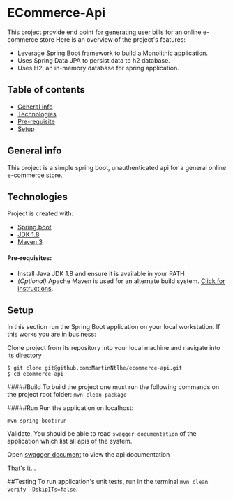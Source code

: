 # ECommerce-Api

This project provide end point for generating user bills for an online e-commerce store
Here is an overview of the project's features: 
- Leverage Spring Boot framework to build a Monolithic application. 
- Uses Spring Data JPA to persist data to h2 database. 
- Uses H2, an in-memory database for spring application.

## Table of contents
* [General info](#general-info)
* [Technologies](#technologies)
* [Pre-requisite](#pre-requisite)
* [Setup](#setup)

## General info
This project is a simple spring boot, unauthenticated api for a general online e-commerce store.
## Technologies
Project is created with:
* [Spring boot](https://spring.io/)
* [JDK 1.8](http://www.oracle.com/technetwork/java/javase/downloads/jdk8-downloads-2133151.html)
* [Maven 3](https://maven.apache.org/)

#### Pre-requisites:
- Install Java JDK 1.8 and ensure it is available in your PATH
- _(Optional)_ Apache Maven is used for an alternate build system.  [Click for instructions](https://maven.apache.org/install.html).

## Setup
In this section run the Spring Boot application on your local workstation.
If this works you are in business:

Clone project from its repository into your local machine and navigate into its directory
```
$ git clone git@github.com:MartinNtlhe/ecommerce-api.git
$ cd ecommerce-api
```
#####Build
To build the project one must run the following commands on the project root folder:
`mvn clean package`

#####Run
Run the application on localhost:

```
mvn spring-boot:run
```
Validate. You should be able to read `swagger documentation` of the application which list all apis of the system.

Open [swagger-document](http://localhost:8081/swagger-ui.html#/) to view the api documentation

That's it...

##Testing
To run application's unit tests, run in the terminal `mvn clean verify -DskipITs=false`.
